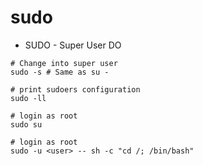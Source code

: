 # sudo

- SUDO - Super User DO

```shell
# Change into super user
sudo -s # Same as su -

# print sudoers configuration
sudo -ll

# login as root
sudo su

# login as root
sudo -u <user> -- sh -c "cd /; /bin/bash"
```
